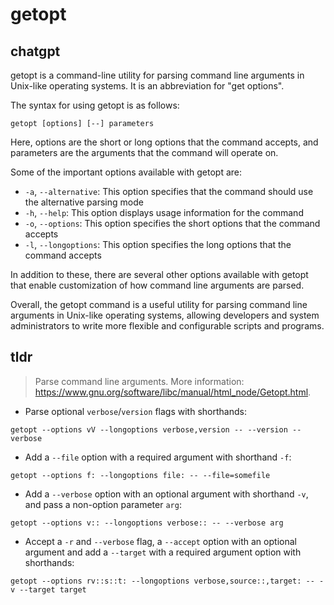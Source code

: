 # getopt 
## chatgpt 
getopt is a command-line utility for parsing command line arguments in Unix-like operating systems. It is an abbreviation for "get options".

The syntax for using getopt is as follows:

```
getopt [options] [--] parameters
```

Here, options are the short or long options that the command accepts, and parameters are the arguments that the command will operate on.

Some of the important options available with getopt are:

- `-a`, `--alternative`: This option specifies that the command should use the alternative parsing mode
- `-h`, `--help`: This option displays usage information for the command
- `-o`, `--options`: This option specifies the short options that the command accepts
- `-l`, `--longoptions`: This option specifies the long options that the command accepts

In addition to these, there are several other options available with getopt that enable customization of how command line arguments are parsed.

Overall, the getopt command is a useful utility for parsing command line arguments in Unix-like operating systems, allowing developers and system administrators to write more flexible and configurable scripts and programs. 

## tldr 
 
> Parse command line arguments.
> More information: <https://www.gnu.org/software/libc/manual/html_node/Getopt.html>.

- Parse optional `verbose`/`version` flags with shorthands:

`getopt --options vV --longoptions verbose,version -- --version --verbose`

- Add a `--file` option with a required argument with shorthand `-f`:

`getopt --options f: --longoptions file: -- --file=somefile`

- Add a `--verbose` option with an optional argument with shorthand `-v`, and pass a non-option parameter `arg`:

`getopt --options v:: --longoptions verbose:: -- --verbose arg`

- Accept a `-r` and `--verbose` flag, a `--accept` option with an optional argument and add a `--target` with a required argument option with shorthands:

`getopt --options rv::s::t: --longoptions verbose,source::,target: -- -v --target target`
